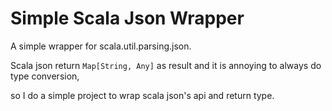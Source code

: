 # Simple Scala Json Wrapper

A simple wrapper for scala.util.parsing.json.

Scala json return `Map[String, Any]` as result and it is annoying to always do type conversion, 

so I do a simple project to wrap scala json's api and return type.

